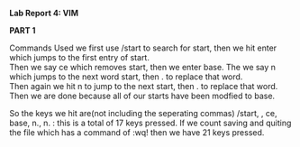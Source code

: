 **Lab Report 4: VIM**

**PART 1**


Commands Used we first use /start to search for start, then we hit enter which jumps to the first entry of start. <br>
Then we say ce which removes start, then we enter base. The we say n which jumps to the next word start, then . to replace that word.<br>
Then again we hit n to jump to the next start, then . to replace that word. Then we are done because all of our starts have been 
modfied to base.
<br>

So the keys we hit are(not including the seperating commas) /start, <enter>, ce, base, n., n. : this is a total of 17 keys pressed.
 If we count saving and quiting the file which has a command of :wq! then we have 21 keys pressed.
